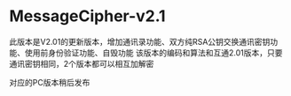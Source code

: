 # MessageCipher-v2.1

此版本是V2.01的更新版本，增加通讯录功能、双方纯RSA公钥交换通讯密钥功能、使用前身份验证功能、自毁功能
该版本的编码和算法和互通2.01版本，只要通讯密钥相同，2个版本都可以相互加解密

对应的PC版本稍后发布
